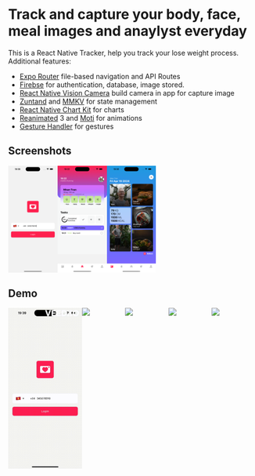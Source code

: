 # Track and capture your body, face, meal images and anaylyst everyday

This is a React Native Tracker, help you track your lose weight process.
Additional features:

- [Expo Router](https://docs.expo.dev/routing/introduction/) file-based navigation and API Routes
- [Firebse](https://firebase.google.com/) for authentication, database, image stored.
- [React Native Vision Camera](https://github.com/mrousavy/react-native-vision-camera) build camera in app for capture image
- [Zuntand](https://redux.js.org/introduction/getting-started) and [MMKV](https://github.com/mrousavy/react-native-mmkv) for state management
- [React Native Chart Kit](https://expo.dev/@indiespirit/react-native-chart-kit) for charts
- [Reanimated](https://docs.swmansion.com/react-native-reanimated/) 3 and [Moti](https://moti.fyi/) for animations
- [Gesture Handler](https://docs.swmansion.com/react-native-gesture-handler/) for gestures

## Screenshots

<div style="display: flex; flex-direction: 'row';">
<img src="./screenshots/1.png" width=20%>
<img src="./screenshots/2.png" width=20%>
<img src="./screenshots/3.png" width=20%>
</div>

## Demo

<div style="display: flex; flex-direction: 'row';">
<img src="./screenshots/login.gif" width=30%>
<img src="./screenshots/state.gif" width=30%>
<img src="./screenshots/lockscreen.gif" width=30%>
<img src="./screenshots/charts.gif" width=30%>
<img src="./screenshots/icon.gif" width=30%>


</div>

